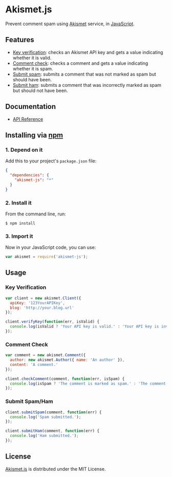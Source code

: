 # Akismet.js
Prevent comment spam using [Akismet](https://akismet.com) service, in [JavaScript](https://developer.mozilla.org/en-US/docs/Web/JavaScript).
	
## Features
* [Key verification](https://akismet.com/development/api/#verify-key): checks an Akismet API key and gets a value indicating whether it is valid.
* [Comment check](https://akismet.com/development/api/#comment-check): checks a comment and gets a value indicating whether it is spam.
* [Submit spam](https://akismet.com/development/api/#submit-spam): submits a comment that was not marked as spam but should have been.
* [Submit ham](https://akismet.com/development/api/#submit-ham): submits a comment that was incorrectly marked as spam but should not have been.

## Documentation
* [API Reference](http://akismet.belin.io/api)

## Installing via [npm](https://npmjs.org)

### 1. Depend on it
Add this to your project's `package.json` file:
```json
{
  "dependencies": {
    "akismet-js": "*"
  }
}
```

### 2. Install it
From the command line, run:
```shell
$ npm install
```
	
### 3. Import it
Now in your JavaScript code, you can use:
```js
var akismet = require('akismet-js');
```

## Usage

### Key Verification
```js
var client = new akismet.Client({
  apiKey: '123YourAPIKey',
  blog: 'http://your.blog.url'
});

client.verifyKey(function(err, isValid) {
  console.log(isValid ? 'Your API key is valid.' : 'Your API key is invalid.');
});
```
	
### Comment Check
```js
var comment = new akismet.Comment({
  author: new akismet.Author({ name: 'An author' }),
  content: 'A comment.'
});

client.checkComment(comment, function(err, isSpam) {
  console.log(isSpam ? 'The comment is marked as spam.' : 'The comment is marked as ham.');
});
```
	
### Submit Spam/Ham
```js
client.submitSpam(comment, function(err) {
  console.log('Spam submitted.');
});

client.submitHam(comment, function(err) {
  console.log('Ham submitted.');
});
```

## License
[Akismet.js](https://npmjs.org/package/akismet-js) is distributed under the MIT License.

